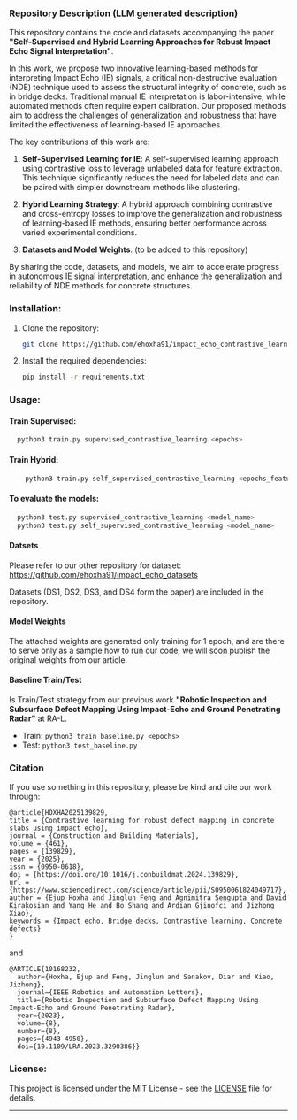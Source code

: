 ### Repository Description (LLM generated description)

This repository contains the code and datasets accompanying the paper **"Self-Supervised and Hybrid Learning Approaches for Robust Impact Echo Signal Interpretation"**. 

In this work, we propose two innovative learning-based methods for interpreting Impact Echo (IE) signals, a critical non-destructive evaluation (NDE) technique used to assess the structural integrity of concrete, such as in bridge decks. Traditional manual IE interpretation is labor-intensive, while automated methods often require expert calibration. Our proposed methods aim to address the challenges of generalization and robustness that have limited the effectiveness of learning-based IE approaches.

The key contributions of this work are:
1. **Self-Supervised Learning for IE**: A self-supervised learning approach using contrastive loss to leverage unlabeled data for feature extraction. This technique significantly reduces the need for labeled data and can be paired with simpler downstream methods like clustering.
   
2. **Hybrid Learning Strategy**: A hybrid approach combining contrastive and cross-entropy losses to improve the generalization and robustness of learning-based IE methods, ensuring better performance across varied experimental conditions.

3. **Datasets and Model Weights**: (to be added to this repository)

By sharing the code, datasets, and models, we aim to accelerate progress in autonomous IE signal interpretation, and enhance the generalization and reliability of NDE methods for concrete structures.

### Installation:
1. Clone the repository:
   ```bash
   git clone https://github.com/ehoxha91/impact_echo_contrastive_learning.git
   ```
2. Install the required dependencies:
   ```bash
   pip install -r requirements.txt
   ```


### Usage:

#### Train Supervised: 
  ```bash
    python3 train.py supervised_contrastive_learning <epochs>
  ```
#### Train Hybrid:
  ```bash
      python3 train.py self_supervised_contrastive_learning <epochs_feature_extraction_model> <epochs_classifier>
  ```
#### To evaluate the models:
  ```bash
    python3 test.py supervised_contrastive_learning <model_name>
    python3 test.py self_supervised_contrastive_learning <model_name>
  ```
#### Datsets

Please refer to our other repository for dataset: https://github.com/ehoxha91/impact_echo_datasets

Datasets (DS1, DS2, DS3, and DS4 form the paper) are included in the repository.

#### Model Weights
The attached weights are generated only training for 1 epoch, and are there to serve only as a sample how to run our code, we will soon publish the original weights from our article.

#### Baseline Train/Test
Is Train/Test strategy from our previous work **"Robotic Inspection and Subsurface Defect Mapping Using Impact-Echo and Ground Penetrating Radar"** at RA-L. 
- Train: `python3 train_baseline.py <epochs>`
- Test: `python3 test_baseline.py`

### Citation

If you use something in this repository, please be kind and cite our work through:

```
@article{HOXHA2025139829,
title = {Contrastive learning for robust defect mapping in concrete slabs using impact echo},
journal = {Construction and Building Materials},
volume = {461},
pages = {139829},
year = {2025},
issn = {0950-0618},
doi = {https://doi.org/10.1016/j.conbuildmat.2024.139829},
url = {https://www.sciencedirect.com/science/article/pii/S0950061824049717},
author = {Ejup Hoxha and Jinglun Feng and Agnimitra Sengupta and David Kirakosian and Yang He and Bo Shang and Ardian Gjinofci and Jizhong Xiao},
keywords = {Impact echo, Bridge decks, Contrastive learning, Concrete defects}
}
```
and

```
@ARTICLE{10168232,
  author={Hoxha, Ejup and Feng, Jinglun and Sanakov, Diar and Xiao, Jizhong},
  journal={IEEE Robotics and Automation Letters}, 
  title={Robotic Inspection and Subsurface Defect Mapping Using Impact-Echo and Ground Penetrating Radar}, 
  year={2023},
  volume={8},
  number={8},
  pages={4943-4950},
  doi={10.1109/LRA.2023.3290386}}
```

### License:
This project is licensed under the MIT License - see the [LICENSE](LICENSE) file for details.

---